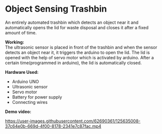 # Object Sensing Trashbin
An entirely automated trashbin which detects an object near it and automatically opens the lid for waste disposal and closes it after a fixed amount of time. 

**Working:**</br>
The ultrasonic sensor is placed in front of the trashbin and when the sensor detects an object near it, it triggers the arduino to open the lid. The lid is opened with the help of servo motor which is activated by arduino. After a certain time(programmed in arduino), the lid is automatically closed.

**Hardware Used:**
* Arduino UNO
* Ultrasonic sensor
* Servo motor
* Battery for power supply
* Connecting wires

**Demo video:**

https://user-images.githubusercontent.com/62690361/125635008-37c64e0b-669d-4f00-8178-2341e7c87fac.mp4
